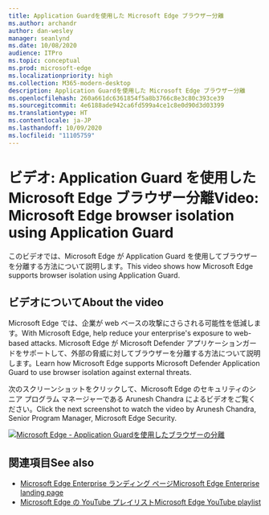 ```yaml
---
title: Application Guardを使用した Microsoft Edge ブラウザー分離
ms.author: archandr
author: dan-wesley
manager: seanlynd
ms.date: 10/08/2020
audience: ITPro
ms.topic: conceptual
ms.prod: microsoft-edge
ms.localizationpriority: high
ms.collection: M365-modern-desktop
description: Application Guardを使用した Microsoft Edge ブラウザー分離
ms.openlocfilehash: 260a661dc6361854f5a8b3766c8e3c80c393ce39
ms.sourcegitcommit: 4e6188ade942ca6fd599a4ce1c8e0d90d3d03399
ms.translationtype: HT
ms.contentlocale: ja-JP
ms.lasthandoff: 10/09/2020
ms.locfileid: "11105759"
---
```

# <span data-ttu-id="24356-103">ビデオ: Application Guard を使用した Microsoft Edge ブラウザー分離</span><span class="sxs-lookup"><span data-stu-id="24356-103">Video: Microsoft Edge browser isolation using Application Guard</span></span>

<span data-ttu-id="24356-104">このビデオでは、Microsoft Edge が Application Guard を使用してブラウザーを分離する方法について説明します。</span><span class="sxs-lookup"><span data-stu-id="24356-104">This video shows how Microsoft Edge supports browser isolation using Application Guard.</span></span>

## <span data-ttu-id="24356-105">ビデオについて</span><span class="sxs-lookup"><span data-stu-id="24356-105">About the video</span></span>

<span data-ttu-id="24356-106">Microsoft Edge では、企業が web ベースの攻撃にさらされる可能性を低減します。</span><span class="sxs-lookup"><span data-stu-id="24356-106">With Microsoft Edge, help reduce your enterprise's exposure to web-based attacks.</span></span> <span data-ttu-id="24356-107">Microsoft Edge が Microsoft Defender アプリケーションガードをサポートして、外部の脅威に対してブラウザーを分離する方法について説明します。</span><span class="sxs-lookup"><span data-stu-id="24356-107">Learn how Microsoft Edge supports Microsoft Defender Application Guard to use browser isolation against external threats.</span></span>

<span data-ttu-id="24356-108">次のスクリーンショットをクリックして、Microsoft Edge のセキュリティのシニア プログラム マネージャーである Arunesh Chandra によるビデオをご覧ください。</span><span class="sxs-lookup"><span data-stu-id="24356-108">Click the next screenshot to watch the video by Arunesh Chandra, Senior Program Manager, Microsoft Edge Security.</span></span>

[![Microsoft Edge - Application Guardを使用したブラウザーの分離](https://res.cloudinary.com/marcomontalbano/image/upload/v1602180267/video_to_markdown/images/youtube--zQjaRqNXMqw-c05b58ac6eb4c4700831b2b3070cd403.jpg)](https://www.youtube.com/watch?v=zQjaRqNXMqw&t=3s "Microsoft Edge - Browser isolation using Application Guard")

## <span data-ttu-id="24356-110">関連項目</span><span class="sxs-lookup"><span data-stu-id="24356-110">See also</span></span>

- [<span data-ttu-id="24356-111">Microsoft Edge Enterprise ランディング ページ</span><span class="sxs-lookup"><span data-stu-id="24356-111">Microsoft Edge Enterprise landing page</span></span>](https://aka.ms/EdgeEnterprise)
- [<span data-ttu-id="24356-112">Microsoft Edge の YouTube プレイリスト</span><span class="sxs-lookup"><span data-stu-id="24356-112">Microsoft Edge YouTube playlist</span></span>](https://www.youtube.com/playlist?list=PLXtHYVsvn_b-uXh1tMeYpT-0iD8tD3tFy)